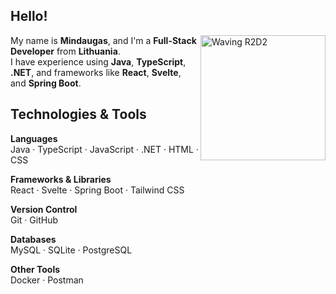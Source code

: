 ## Hello!

<img align="right" src="https://user-images.githubusercontent.com/5713670/87202985-820dcb80-c2b6-11ea-9f56-7ec461c497c3.gif" width="200" alt="Waving R2D2" />

My name is **Mindaugas**, and I'm a **Full-Stack Developer** from **Lithuania**.  
I have experience using **Java**, **TypeScript**, **.NET**, and frameworks like **React**, **Svelte**, and **Spring Boot**.

## Technologies & Tools

**Languages**  
Java · TypeScript · JavaScript · .NET · HTML · CSS

**Frameworks & Libraries**  
React · Svelte · Spring Boot · Tailwind CSS

**Version Control**  
Git · GitHub

**Databases**  
MySQL · SQLite · PostgreSQL

**Other Tools**  
Docker · Postman

